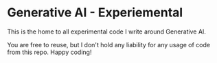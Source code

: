 # Generative AI - Experiemental

This is the home to all experimental code I write around Generative AI.

You are free to reuse, but I don't hold any liability for any usage of code from this repo.
Happy coding!
